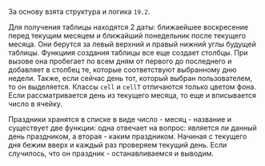 За основу взята структура и логика ```19.2```.


Для получения таблицы находятся 2 даты: ближаейшее воскресение перед текущим месяцем и ближайший понедельник после текущего месяца. Они берутся за левый верхний и правый нижний углы будущей таблицы. Функциия создания таблицы все еще создает столбцы. При вызове она пробегает по всем дням от первого до последнего и добавляет в столбец те, которые соответствуют выбранному дню недели. Также, если сейчас день тот, который выбран пользователем, то он выделяется. Классы ```cell``` и ```cellT``` отличаются только цветом фона. Если рассматривается день из текущего месяца, то еще и  вписывается число в ячейку.


Праздники хранятся в списке в виде число - месяц - название и существует две функции: одна отвечает на вопрос: является ли данный день праздником, а вторая - каким праздником. Начиная с текущего дня бежим вверх и каждый раз проверяем текущий день. Если случилось, что он праздник - останавливаемся и выводим.